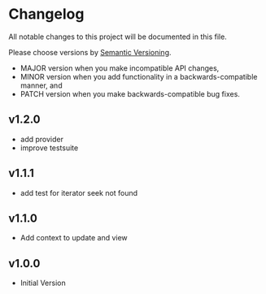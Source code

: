 # Changelog

All notable changes to this project will be documented in this file.

Please choose versions by [Semantic Versioning](http://semver.org/).

* MAJOR version when you make incompatible API changes,
* MINOR version when you add functionality in a backwards-compatible manner, and
* PATCH version when you make backwards-compatible bug fixes.

## v1.2.0

- add provider
- improve testsuite

## v1.1.1

- add test for iterator seek not found

## v1.1.0

- Add context to update and view

## v1.0.0

- Initial Version
